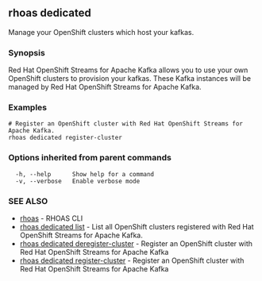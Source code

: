 ## rhoas dedicated

Manage your OpenShift clusters which host your kafkas.

### Synopsis

Red Hat OpenShift Streams for Apache Kafka allows you to use your own OpenShift clusters to provision your
kafkas. These Kafka instances will be managed by Red Hat OpenShift Streams for Apache Kafka.


### Examples

```
# Register an OpenShift cluster with Red Hat OpenShift Streams for Apache Kafka.
rhoas dedicated register-cluster

```

### Options inherited from parent commands

```
  -h, --help      Show help for a command
  -v, --verbose   Enable verbose mode
```

### SEE ALSO

* [rhoas](rhoas.md)	 - RHOAS CLI
* [rhoas dedicated list](rhoas_dedicated_list.md)	 - List all OpenShift clusters registered with Red Hat OpenShift Streams for Apache Kafka.
* [rhoas dedicated deregister-cluster](rhoas_dedicated_deregister-cluster.md)	 - Register an OpenShift cluster with Red Hat OpenShift Streams for Apache Kafka
* [rhoas dedicated register-cluster](rhoas_dedicated_register-cluster.md)	 - Register an OpenShift cluster with Red Hat OpenShift Streams for Apache Kafka

